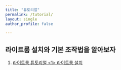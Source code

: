 ```yaml
---
title: "튜토리얼"
permalink: /tutorial/
layout: single
author_profile: false

---
```




## 라이트룸 설치와 기본 조작법을 알아보자

1.  [라이트룸 튜토리얼 <1> 라이트룸 설치](https://zer041ne.github.io/tutorial/1/)
